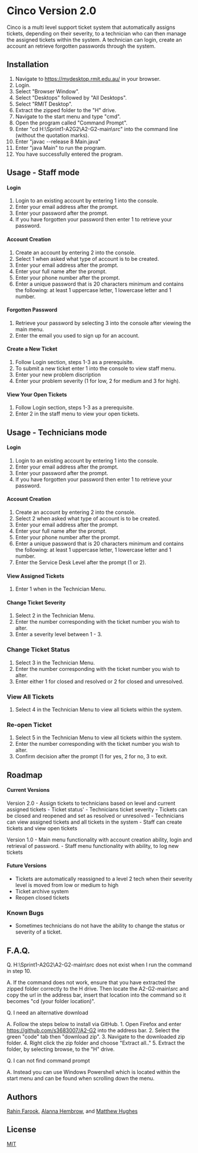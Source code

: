 # Cinco Version 2.0

Cinco is a multi level support ticket system that automatically assigns tickets, depending on their severity, to a technician who can then manage the assigned tickets within the system. A technician can login, create an account an retrieve forgotten passwords through the system. 

## Installation
1. Navigate to https://mydesktop.rmit.edu.au/ in your browser.
2. Login.
3. Select "Browser Window".
4. Select "Desktops" followed by "All Desktops".
5. Select "RMIT Desktop".
6. Extract the zipped folder to the "H" drive.
7. Navigate to the start menu and type "cmd".
8. Open the program called "Command Prompt".
9. Enter "cd H:\Sprint1-A2G2\A2-G2-main\src" into the command line (without the quotation marks).
10. Enter "javac --release 8 Main.java"
11. Enter "java Main" to run the program.
12. You have successfully entered the program. 

## Usage - Staff mode
#### Login
1. Login to an existing account by entering 1 into the console. 
2. Enter your email address after the prompt.
3. Enter your password after the prompt.
4. If you have forgotten your password then enter 1 to retrieve your password.

#### Account Creation 
1. Create an account by entering 2 into the console.
2. Select 1 when asked what type of account is to be created. 
3. Enter your email address after the prompt.
4. Enter your full name after the prompt.
5. Enter your phone number after the prompt.
6. Enter a unique password that is 20 characters minimum and contains the following: at least 1 uppercase letter, 1 lowercase letter and 1 number. 

#### Forgotten Password
1. Retrieve your password by selecting 3 into the console after viewing the main menu. 
2. Enter the email you used to sign up for an account.

#### Create a New Ticket
1. Follow Login section, steps 1-3 as a prerequisite.
2. To submit a new ticket enter 1 into the console to view staff menu. 
3. Enter your new problem discription
4. Enter your problem severity (1 for low, 2 for medium and 3 for high).

#### View Your Open Tickets
1. Follow Login section, steps 1-3 as a prerequisite.
2. Enter 2 in the staff menu to view your open tickets.

## Usage - Technicians mode
#### Login
1. Login to an existing account by entering 1 into the console. 
2. Enter your email address after the prompt.
3. Enter your password after the prompt.
4. If you have forgotten your password then enter 1 to retrieve your password.

#### Account Creation 
1. Create an account by entering 2 into the console.
2. Select 2 when asked what type of account is to be created. 
3. Enter your email address after the prompt.
4. Enter your full name after the prompt.
5. Enter your phone number after the prompt.
6. Enter a unique password that is 20 characters minimum and contains the following: at least 1 uppercase letter, 1 lowercase letter and 1 number. 
7. Enter the Service Desk Level after the prompt (1 or 2).

#### View Assigned Tickets
1. Enter 1 when in the Technician Menu.

#### Change Ticket Severity
1. Select 2 in the Technician Menu.
2. Enter the number corresponding with the ticket number you wish to alter. 
3. Enter a severity level between 1 - 3.

### Change Ticket Status 
1. Select 3 in the Technician Menu.
2. Enter the number corresponding with the ticket number you wish to alter.
3. Enter either 1 for closed and resolved or 2 for closed and unresolved.

### View All Tickets
1. Select 4 in the Technician Menu to view all tickets within the system.

### Re-open Ticket
1. Select 5 in the Technician Menu to view all tickets within the system.
2. Enter the number corresponding with the ticket number you wish to alter.
3. Confirm decision after the prompt (1 for yes, 2 for no, 3 to exit.


## Roadmap
#### Current Versions

Version 2.0 - Assign tickets to technicians based on level and current assigned tickets
            - Ticket status'
            - Technicians ticket severity 
            - Tickets can be closed and reopened and set as resolved or unresolved
            - Technicians can view assigned tickets and all tickets in the system
            - Staff can create tickets and view open tickets

Version 1.0 - Main menu functionality with account creation ability, login and retrieval of password. 
            - Staff menu functionality with ability, to log new tickets

#### Future Versions
- Tickets are automatically reassigned to a level 2 tech when their severity level is moved from low or medium to high
- Ticket archive system
- Reopen closed tickets 

### Known Bugs
- Sometimes technicians do not have the ability to change the status or severity of a ticket.

## F.A.Q.
Q. H:\Sprint1-A2G2\A2-G2-main\src does not exist when I run the command in step 10.

A. If the command does not work, ensure that you have extracted the zipped folder correctly to the H drive. Then locate the A2-G2-main\src and copy the url in the address bar, insert that location into the command so it becomes "cd (your folder location)". 

Q. I need an alternative download

A. Follow the steps below to install via GitHub.
            1. Open Firefox and enter https://github.com/s3683007/A2-G2 into the address bar. 
            2. Select the green "code" tab then "download zip".
            3. Navigate to the downloaded zip folder.
            4. Right click the zip folder and choose "Extract all.."
            5. Extract the folder, by selecting browse, to the "H" drive.

Q. I can not find command prompt

A. Instead you can use Windows Powershell which is located within the start menu and can be found when scrolling down the menu.

## Authors
[Rahin Farook](https://github.com/RahinF), [Alanna Hembrow](https://github.com/s3683007), and [Matthew Hughes](https://github.com/s3816641)

## License
[MIT](https://choosealicense.com/licenses/mit/)
